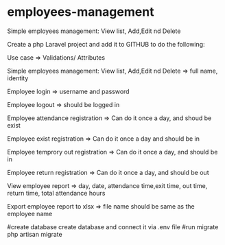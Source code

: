 # employees-management
Simple employees management: View list, Add,Edit nd Delete

Create a php Laravel project and add it to GITHUB to do the following:	
	
Use case	=> Validations/ Attributes

Simple employees management: View list, Add,Edit nd Delete => full name, identity

Employee login	=> username and password

Employee logout => should be logged in

Employee attendance registration => Can do it once a day, and shoud be exist

Employee exist registration => Can do it once a day and should be in

Employee temprory out registration => Can do it once a day, and should be in

Employee return registration => Can do it once a day, and should be out

View employee report => day, date, attendance time,exit time, out time, return time, total attendance hours

Export employee report to xlsx => file name should be same as the employee name

#create database
create database and connect it via .env file
#run migrate 
php artisan migrate
